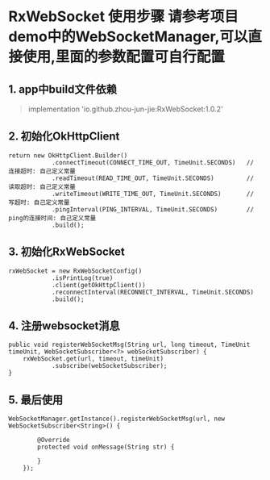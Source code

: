 # RxWebSocket 使用步骤 请参考项目demo中的WebSocketManager,可以直接使用,里面的参数配置可自行配置

## 1. app中build文件依赖

> implementation 'io.github.zhou-jun-jie:RxWebSocket:1.0.2'

## 2. 初始化OkHttpClient

	return new OkHttpClient.Builder()
                .connectTimeout(CONNECT_TIME_OUT, TimeUnit.SECONDS)   // 连接超时: 自己定义常量
                .readTimeout(READ_TIME_OUT, TimeUnit.SECONDS)         // 读取超时: 自己定义常量
                .writeTimeout(WRITE_TIME_OUT, TimeUnit.SECONDS)       // 写超时: 自己定义常量
                .pingInterval(PING_INTERVAL, TimeUnit.SECONDS)        // ping的连接时间: 自己定义常量
                .build();
                
 ## 3.  初始化RxWebSocket
 
 	rxWebSocket = new RxWebSocketConfig()
                .isPrintLog(true)
                .client(getOkHttpClient())
                .reconnectInterval(RECONNECT_INTERVAL, TimeUnit.SECONDS)
                .build();
               
 ## 4. 注册websocket消息
  
	public void registerWebSocketMsg(String url, long timeout, TimeUnit timeUnit, WebSocketSubscriber<?> webSocketSubscriber) {
        rxWebSocket.get(url, timeout, timeUnit)
                .subscribe(webSocketSubscriber);
    }
 
 ## 5. 最后使用
	WebSocketManager.getInstance().registerWebSocketMsg(url, new WebSocketSubscriber<String>() {

            @Override
            protected void onMessage(String str) {

            }
        });
